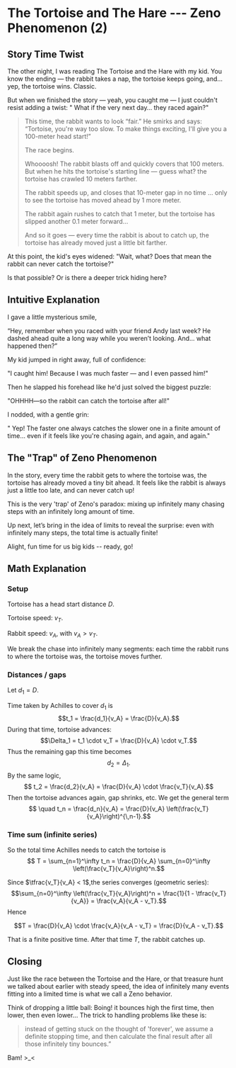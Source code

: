 # The Tortoise and The Hare --- Zeno Phenomenon (2)

## Story Time Twist 
The other night, I was reading The Tortoise and the Hare with my kid.
You know the ending — the rabbit takes a nap, the tortoise keeps going, and… yep, the tortoise wins. Classic.

But when we finished the story — yeah, you caught me — I just couldn't resist adding a twist: " What if the very next day… they raced again?"

<!--more-->

> This time, the rabbit wants to look “fair.” 
>He smirks and says: “Tortoise, you're way too slow. To make things exciting, I'll give you a 100-meter head start!”
>
>The race begins. 
>
> Whoooosh! The rabbit blasts off and quickly covers that 100 meters. But when he hits the tortoise's starting line — guess what? the tortoise has crawled 10 meters farther.
>
> The rabbit speeds up, and closes that 10-meter gap in no time ... only to see the tortoise has moved ahead by 1 more meter.
>
> The rabbit again rushes to catch that 1 meter, but the tortoise has slipped another 0.1 meter forward…
>
> And so it goes — every time the rabbit is about to catch up, the tortoise has already moved just a little bit farther. 

At this point, the kid's eyes widened:  "Wait, what? Does that mean the rabbit can never catch the tortoise?"

Is that possible? Or is there a deeper trick hiding here?

## Intuitive Explanation

I gave a little mysterious smile,

“Hey, remember when you  raced with your friend Andy last week? He dashed ahead quite a long way while you weren’t looking. And… what happened then?”

My kid jumped in right away, full of confidence:

 "I caught him! Because I was much faster — and I even passed him!"

Then he slapped his forehead like he'd just solved the biggest puzzle:

 "OHHHH—so the rabbit can catch the tortoise after all!"

I nodded, with a gentle grin: 

" Yep! The faster one always catches the slower one in a finite amount of time… even if it feels like you're chasing again, and again, and again."

## The "Trap" of Zeno Phenomenon

In the story, every time the rabbit gets to where the tortoise was, the tortoise has already moved a tiny bit ahead. It feels like the rabbit is always just a little too late, and can never catch up!

This is the very 'trap' of Zeno's paradox: mixing up infinitely many chasing steps with an infinitely long amount of time. 

Up next, let’s bring in the idea of limits to reveal the surprise: even with infinitely many steps, the total time is actually finite!


Alight, fun time for us  big kids -- ready, go!

## Math Explanation

### Setup

Tortoise has a head start distance $D$.

Tortoise speed: $v_T$.

Rabbit speed: $v_A$, with $v_A > v_T$.

We break the chase into infinitely many segments: each time the rabbit runs to where the tortoise was, the tortoise moves further.

### Distances / gaps
Let $d_1 = D.$

Time taken by Achilles to cover $d_1$ is
$$t_1 = \frac{d_1}{v_A} = \frac{D}{v_A}.$$
During that time, tortoise advances:
$$\Delta_1 = t_1 \cdot v_T = \frac{D}{v_A} \cdot v_T.$$
Thus the remaining gap this time becomes
$$d_2 = \Delta_1 .$$
By the same logic,
$$ t_2 = \frac{d_2}{v_A} = \frac{D}{v_A} \cdot \frac{v_T}{v_A}.$$
Then the tortoise advances again, gap shrinks, etc. We get the general term
$$  \quad
t_n = \frac{d_n}{v_A} = \frac{D}{v_A} \left(\frac{v_T}{v_A}\right)^{\,n-1}.$$

### Time sum (infinite series)

So the total time Achilles needs to catch the tortoise is
$$ T = \sum_{n=1}^\infty t_n = \frac{D}{v_A} \sum_{n=0}^\infty \left(\frac{v_T}{v_A}\right)^n.$$

Since $\tfrac{v_T}{v_A} < 1$,the series converges (geometric series):
$$\sum_{n=0}^\infty \left(\frac{v_T}{v_A}\right)^n = \frac{1}{1 - \tfrac{v_T}{v_A}} = \frac{v_A}{v_A - v_T}.$$
Hence

$$T = \frac{D}{v_A} \cdot \frac{v_A}{v_A - v_T} = \frac{D}{v_A - v_T}.$$

That is a finite positive time. After that time $T$, the rabbit catches up.

## Closing

Just like the race between the Tortoise and the Hare, or that treasure hunt we talked about earlier with steady speed, the idea of infinitely many events fitting into a limited time is what we call a Zeno behavior.

Think of dropping a little ball: Boing! it bounces high the first time, then lower, then even lower… The trick to handling problems like these is:  
> instead of getting stuck on the thought of 'forever', we assume a definite stopping time, and then calculate the final result after all those infinitely tiny bounces.”

Bam! >_<




